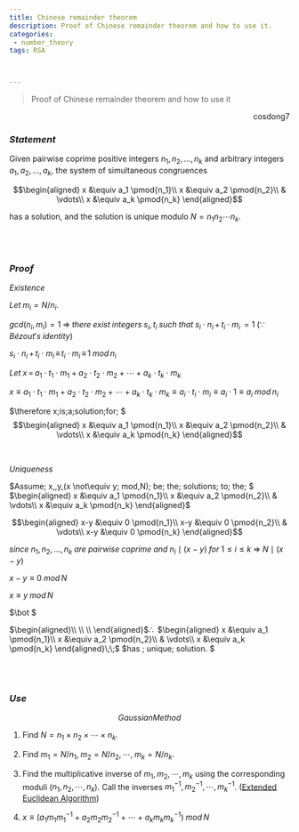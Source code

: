 ```yaml
---
title: Chinese remainder theorem
description: Proof of Chinese remainder theorem and how to use it.
categories:
 - number_theory
tags: RSA



---
```


> Proof of Chinese remainder theorem and how to use it

<div style="text-align: right"> cosdong7 </div>



### <em>Statement</em>

Given pairwise coprime positive integers $n_1, n_2, \ldots, n_k$ and arbitrary integers $a_1, a_2, \ldots, a_k$, the system of simultaneous congruences 

$$\begin{aligned} x &\equiv a_1 \pmod{n_1}\\ x &\equiv a_2 \pmod{n_2}\\ & \vdots\\ x &\equiv a_k \pmod{n_k} \end{aligned}$$

has a solution, and the solution is unique modulo $N = n_1n_2\cdots n_k$.



<br>

<br>

### <em>Proof</em>

$Existence$



$Let\; m_{i} = N/n_{i}.$ 

$gcd(n_{i}, m_{i}) = 1\;\Rightarrow\;there\; exist\;integers\;  s_{i},\,t_{i}\;such\;that\; s_{i}\cdot n_{i}\,+\, t_{i}\cdot m_{i}\, = 1\;(\because\, Bézout's\; identity)$

$s_{i}\cdot n_{i}\,+\, t_{i}\cdot m_{i}\, \equiv\, t_{i}\cdot m_{i}\, \equiv\, 1\; mod\,n_{i}$

$Let\; x\, =\, a_{1}\cdot t_{1}\cdot m_{1}+a_{2}\cdot t_{2}\cdot m_{2}+⋯+a_{k}\cdot t_{k}\cdot m_{k}$

$x\equiv a_{1}\cdot t_{1}\cdot m_{1}+a_{2}\cdot t_{2}\cdot m_{2}+⋯+a_{k}\cdot t_{k}\cdot m_{k} \equiv  a_{i}\cdot t_{i}\cdot m_{i} \equiv a_{i}\cdot 1 \equiv a_{i} \; mod\,n_{i}$

$\therefore x\;is\;a\;solution\;for\; $ $$\begin{aligned} x &\equiv a_1 \pmod{n_1}\\ x &\equiv a_2 \pmod{n_2}\\ & \vdots\\ x &\equiv a_k \pmod{n_k} \end{aligned}$$



<br>



$Uniqueness$

$Assume\; x\,,y\,(x \not\equiv y\; mod\,N)\; be\; the\; solutions\; to\; the\; $ $\begin{aligned} x &\equiv a_1 \pmod{n_1}\\ x &\equiv a_2 \pmod{n_2}\\ & \vdots\\ x &\equiv a_k \pmod{n_k} \end{aligned}$

$$\begin{aligned} x-y &\equiv 0 \pmod{n_1}\\ x-y &\equiv 0 \pmod{n_2}\\ & \vdots\\ x-y &\equiv 0 \pmod{n_k} \end{aligned}$$

$since\;n_1, n_2, \ldots, n_k\;are\;pairwise\;coprime\;and\; n_i\mid (x-y)\;for \; 1\leq i \leq k\; \Rightarrow \; N\mid (x-y)$

$x-y\equiv 0\; mod\,N$

$x\equiv y\; mod\,N$

$\bot $

$\begin{aligned}\\ \\ \\ \end{aligned}$$\therefore\;\;$$\begin{aligned} x &\equiv a_1 \pmod{n_1}\\ x &\equiv a_2 \pmod{n_2}\\ & \vdots\\ x &\equiv a_k \pmod{n_k} \end{aligned}\;\;$ $has \; unique\; solution. $

<br>

<br>

### <em>Use</em>

$$Gaussian Method$$

1. Find $N = n_1 × n_2 × \cdots × n_k$. 

2. Find $m_1 =N/n_1,\;m_2 =N/n_2,\,\cdots,\;m_k =N/n_k$.

3. Find the multiplicative inverse of $m_1,\, m_2,\, \cdots,\, m_k$ using the corresponding moduli ($n_1,\, n_2 ,\, \cdots,\, n_k$). Call the inverses $m_1^{-1},\, m_2^{-1},\, \cdots,\, m_k^{-1}$. ([Extended Euclidean Algorithm](https://cosdong7.github.io/number_theory/2021/01/29/Extended-Euclidean-Algorithm))
4. $x \equiv (a_1m_1m_1^{-1}+a_2m_2m_2^{-1}+\cdots +a_km_km_k^{-1})\; mod\, N$

